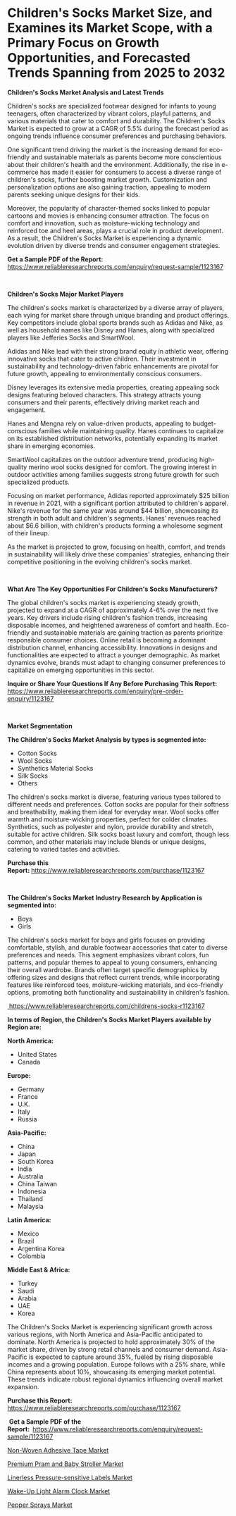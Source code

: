 <p><h1>Children's Socks Market Size, and Examines its Market Scope, with a Primary Focus on Growth Opportunities, and Forecasted Trends Spanning from 2025 to 2032</h1></p><p><strong>Children's Socks Market Analysis and Latest Trends</strong></p>
<p><p>Children's socks are specialized footwear designed for infants to young teenagers, often characterized by vibrant colors, playful patterns, and various materials that cater to comfort and durability. The Children's Socks Market is expected to grow at a CAGR of 5.5% during the forecast period as ongoing trends influence consumer preferences and purchasing behaviors.</p><p>One significant trend driving the market is the increasing demand for eco-friendly and sustainable materials as parents become more conscientious about their children's health and the environment. Additionally, the rise in e-commerce has made it easier for consumers to access a diverse range of children's socks, further boosting market growth. Customization and personalization options are also gaining traction, appealing to modern parents seeking unique designs for their kids.</p><p>Moreover, the popularity of character-themed socks linked to popular cartoons and movies is enhancing consumer attraction. The focus on comfort and innovation, such as moisture-wicking technology and reinforced toe and heel areas, plays a crucial role in product development. As a result, the Children's Socks Market is experiencing a dynamic evolution driven by diverse trends and consumer engagement strategies.</p></p>
<p><strong>Get a Sample PDF of the Report:&nbsp;</strong> <a href="https://www.reliableresearchreports.com/enquiry/request-sample/1123167?utm_campaign=41&utm_medium=2&utm_source=Github&utm_content=ia&utm_term=06042025&utm_id=childrens-socks">https://www.reliableresearchreports.com/enquiry/request-sample/1123167</a></p>
<p>&nbsp;</p>
<p><strong>Children's Socks Major Market Players</strong></p>
<p><p>The children's socks market is characterized by a diverse array of players, each vying for market share through unique branding and product offerings. Key competitors include global sports brands such as Adidas and Nike, as well as household names like Disney and Hanes, along with specialized players like Jefferies Socks and SmartWool.</p><p>Adidas and Nike lead with their strong brand equity in athletic wear, offering innovative socks that cater to active children. Their investment in sustainability and technology-driven fabric enhancements are pivotal for future growth, appealing to environmentally conscious consumers.</p><p>Disney leverages its extensive media properties, creating appealing sock designs featuring beloved characters. This strategy attracts young consumers and their parents, effectively driving market reach and engagement.</p><p>Hanes and Mengna rely on value-driven products, appealing to budget-conscious families while maintaining quality. Hanes continues to capitalize on its established distribution networks, potentially expanding its market share in emerging economies.</p><p>SmartWool capitalizes on the outdoor adventure trend, producing high-quality merino wool socks designed for comfort. The growing interest in outdoor activities among families suggests strong future growth for such specialized products.</p><p>Focusing on market performance, Adidas reported approximately $25 billion in revenue in 2021, with a significant portion attributed to children's apparel. Nike's revenue for the same year was around $44 billion, showcasing its strength in both adult and children's segments. Hanes' revenues reached about $6.6 billion, with children's products forming a wholesome segment of their lineup. </p><p>As the market is projected to grow, focusing on health, comfort, and trends in sustainability will likely drive these companies' strategies, enhancing their competitive positioning in the evolving children's socks market.</p></p>
<p>&nbsp;</p>
<p><strong>What Are The Key Opportunities For Children's Socks Manufacturers?</strong></p>
<p><p>The global children's socks market is experiencing steady growth, projected to expand at a CAGR of approximately 4-6% over the next five years. Key drivers include rising children's fashion trends, increasing disposable incomes, and heightened awareness of comfort and health. Eco-friendly and sustainable materials are gaining traction as parents prioritize responsible consumer choices. Online retail is becoming a dominant distribution channel, enhancing accessibility. Innovations in designs and functionalities are expected to attract a younger demographic. As market dynamics evolve, brands must adapt to changing consumer preferences to capitalize on emerging opportunities in this sector.</p></p>
<p><strong>Inquire or Share Your Questions If Any Before Purchasing This Report:</strong> <a href="https://www.reliableresearchreports.com/enquiry/pre-order-enquiry/1123167?utm_campaign=41&utm_medium=2&utm_source=Github&utm_content=ia&utm_term=06042025&utm_id=childrens-socks">https://www.reliableresearchreports.com/enquiry/pre-order-enquiry/1123167</a></p>
<p>&nbsp;</p>
<p><strong>Market Segmentation</strong></p>
<p><strong>The Children's Socks Market Analysis by types is segmented into:</strong></p>
<p><ul><li>Cotton Socks</li><li>Wool Socks</li><li>Synthetics Material Socks</li><li>Silk Socks</li><li>Others</li></ul></p>
<p><p>The children's socks market is diverse, featuring various types tailored to different needs and preferences. Cotton socks are popular for their softness and breathability, making them ideal for everyday wear. Wool socks offer warmth and moisture-wicking properties, perfect for colder climates. Synthetics, such as polyester and nylon, provide durability and stretch, suitable for active children. Silk socks boast luxury and comfort, though less common, and other materials may include blends or unique designs, catering to varied tastes and activities.</p></p>
<p><strong>Purchase this Report:&nbsp;</strong><a href="https://www.reliableresearchreports.com/purchase/1123167?utm_campaign=41&utm_medium=2&utm_source=Github&utm_content=ia&utm_term=06042025&utm_id=childrens-socks">https://www.reliableresearchreports.com/purchase/1123167</a></p>
<p>&nbsp;</p>
<p><strong>The Children's Socks Market Industry Research by Application is segmented into:</strong></p>
<p><ul><li>Boys</li><li>Girls</li></ul></p>
<p><p>The children's socks market for boys and girls focuses on providing comfortable, stylish, and durable footwear accessories that cater to diverse preferences and needs. This segment emphasizes vibrant colors, fun patterns, and popular themes to appeal to young consumers, enhancing their overall wardrobe. Brands often target specific demographics by offering sizes and designs that reflect current trends, while incorporating features like reinforced toes, moisture-wicking materials, and eco-friendly options, promoting both functionality and sustainability in children's fashion.</p></p>
<p><a href="https://www.reliableresearchreports.com/childrens-socks-r1123167?utm_campaign=41&utm_medium=2&utm_source=Github&utm_content=ia&utm_term=06042025&utm_id=childrens-socks">&nbsp;https://www.reliableresearchreports.com/childrens-socks-r1123167</a></p>
<p><strong>In terms of Region, the Children's Socks Market Players available by Region are:</strong></p>
<p>
    <p> <strong> North America: </strong>
        <ul>
            <li>United States</li>
            <li>Canada</li>
        </ul>
        </p> 
    <p> <strong> Europe: </strong>
        <ul>
            <li>Germany</li>
            <li>France</li>
            <li>U.K.</li>
            <li>Italy</li>
            <li>Russia</li>
        </ul>
        </p> 
    <p> <strong> Asia-Pacific: </strong>
        <ul>
            <li>China</li>
            <li>Japan</li>
            <li>South Korea</li>
            <li>India</li>
            <li>Australia</li>
            <li>China Taiwan</li>
            <li>Indonesia</li>
            <li>Thailand</li>
            <li>Malaysia</li>
        </ul>
        </p> 
    <p> <strong> Latin America: </strong>
        <ul>
            <li>Mexico</li>
            <li>Brazil</li>
            <li>Argentina Korea</li>
            <li>Colombia</li>
        </ul>
        </p> 
    <p> <strong> Middle East & Africa: </strong>
        <ul>
            <li>Turkey</li>
            <li>Saudi</li>
            <li>Arabia</li>
            <li>UAE</li>
            <li>Korea</li>
        </ul>
    </p>
    </p>
<p><p>The Children's Socks Market is experiencing significant growth across various regions, with North America and Asia-Pacific anticipated to dominate. North America is projected to hold approximately 30% of the market share, driven by strong retail channels and consumer demand. Asia-Pacific is expected to capture around 35%, fueled by rising disposable incomes and a growing population. Europe follows with a 25% share, while China represents about 10%, showcasing its emerging market potential. These trends indicate robust regional dynamics influencing overall market expansion.</p></p>
<p><strong>Purchase this Report: </strong><a href="https://www.reliableresearchreports.com/purchase/1123167?utm_campaign=41&utm_medium=2&utm_source=Github&utm_content=ia&utm_term=06042025&utm_id=childrens-socks">https://www.reliableresearchreports.com/purchase/1123167</a></p>
<p>&nbsp;<strong>Get a Sample PDF of the Report:&nbsp;&nbsp;</strong><a href="https://www.reliableresearchreports.com/enquiry/request-sample/1123167?utm_campaign=41&utm_medium=2&utm_source=Github&utm_content=ia&utm_term=06042025&utm_id=childrens-socks">https://www.reliableresearchreports.com/enquiry/request-sample/1123167</a></p>
<p><strong></strong></p>
<p><p><a href="https://github.com/beyeagamizjp/Market-Research-Report-List-1/blob/main/non-woven-adhesive-tape-market.md?utm_campaign=41&utm_medium=2&utm_source=Github&utm_content=ia&utm_term=06042025&utm_id=childrens-socks">Non-Woven Adhesive Tape Market</a></p><p><a href="https://github.com/siwerhommer97/Market-Research-Report-List-1/blob/main/premium-pram-and-baby-stroller-market.md?utm_campaign=41&utm_medium=2&utm_source=Github&utm_content=ia&utm_term=06042025&utm_id=childrens-socks">Premium Pram and Baby Stroller Market</a></p><p><a href="https://github.com/naingbiner7i/Market-Research-Report-List-1/blob/main/linerless-pressure-sensitive-labels-market.md?utm_campaign=41&utm_medium=2&utm_source=Github&utm_content=ia&utm_term=06042025&utm_id=childrens-socks">Linerless Pressure-sensitive Labels Market</a></p><p><a href="https://github.com/tabormahay2f/Market-Research-Report-List-1/blob/main/wake-up-light-alarm-clock-market.md?utm_campaign=41&utm_medium=2&utm_source=Github&utm_content=ia&utm_term=06042025&utm_id=childrens-socks">Wake-Up Light Alarm Clock Market</a></p><p><a href="https://github.com/baatetoshda/Market-Research-Report-List-1/blob/main/pepper-sprays-market.md?utm_campaign=41&utm_medium=2&utm_source=Github&utm_content=ia&utm_term=06042025&utm_id=childrens-socks">Pepper Sprays Market</a></p></p>